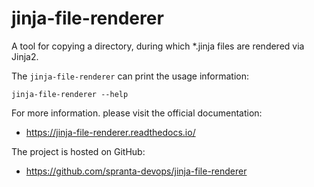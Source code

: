 # jinja-file-renderer
A tool for copying a directory, during which *.jinja files are rendered via Jinja2.

The `jinja-file-renderer` can print the usage information: 
```shell
jinja-file-renderer --help
```

For more information. please visit the official documentation:
* https://jinja-file-renderer.readthedocs.io/

The project is hosted on GitHub:
* https://github.com/spranta-devops/jinja-file-renderer
